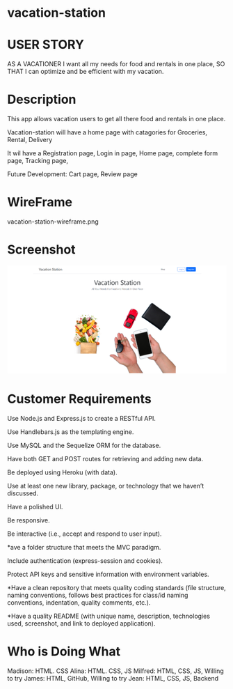 # vacation-station

# USER STORY
 AS A VACATIONER I want all my needs for food and rentals in one place, SO THAT I can optimize and be efficient with my vacation.
 
 # Description

This app allows vacation users to get all there food and rentals in one place.

Vacation-station will have a home page with catagories for Groceries, Rental, Delivery

It wil have a Registration page, Login in page, Home page, complete form page, Tracking page, 

Future Development: Cart page, Review page

# WireFrame
vacation-station-wireframe.png 

# Screenshot
![ss](/assets/images/vacation-station%20.png)
# Customer Requirements
Use Node.js and Express.js to create a RESTful API.

Use Handlebars.js as the templating engine.

Use MySQL and the Sequelize ORM for the database.

Have both GET and POST routes for retrieving and adding new data.

Be deployed using Heroku (with data).

Use at least one new library, package, or technology that we haven’t discussed.

Have a polished UI.

Be responsive.

Be interactive (i.e., accept and respond to user input).

*ave a folder structure that meets the MVC paradigm.

Include authentication (express-session and cookies).

Protect API keys and sensitive information with environment variables.

*Have a clean repository that meets quality coding standards (file structure, naming conventions, follows best practices for class/id naming conventions, indentation, quality comments, etc.).

*Have a quality README (with unique name, description, technologies used, screenshot, and link to deployed application).

# Who is Doing What
Madison: HTML. CSS
Alina: HTML. CSS, JS
Milfred: HTML, CSS, JS, Willing
to try
James: HTML, GitHub, Willing
to try
Jean: HTML, CSS, JS, Backend